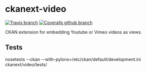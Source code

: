 ckanext-video
=============

[![Travis branch](https://img.shields.io/travis/NaturalHistoryMuseum/ckanext-video/master.svg?style=flat-square)](https://travis-ci.org/NaturalHistoryMuseum/ckanext-video) [![Coveralls github branch](https://img.shields.io/coveralls/github/NaturalHistoryMuseum/ckanext-video/master.svg?style=flat-square)](https://coveralls.io/github/NaturalHistoryMuseum/ckanext-video)

CKAN extension for embedding Youtube or Vimeo videos as views.


Tests
-----
nosetests --ckan --with-pylons=/etc/ckan/default/development.ini ckanext/video/tests/